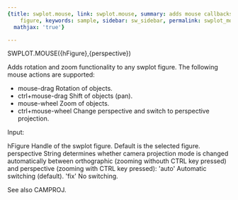 ```yaml
---
{title: swplot.mouse, link: swplot.mouse, summary: adds mouse callbacks to swplot
    figure, keywords: sample, sidebar: sw_sidebar, permalink: swplot_mouse.html, folder: swplot,
  mathjax: 'true'}

---
```

 
SWPLOT.MOUSE({hFigure},{perspective})
 
Adds rotation and zoom functionality to any swplot figure. The following
mouse actions are supported:
  - mouse-drag        Rotation of objects.
  - ctrl+mouse-drag   Shift of objects (pan).
  - mouse-wheel       Zoom of objects.
  - ctrl+mouse-wheel  Change perspective and switch to perspective
                      projection.
 
Input:
 
hFigure       Handle of the swplot figure. Default is the selected
              figure.
perspective   String determines whether camera projection mode is changed
              automatically between orthographic (zooming withouth CTRL 
              key pressed) and perspective (zooming with CTRL key
              pressed):
                  'auto'      Automatic switching (default).
                  'fix'       No switching.
 
See also CAMPROJ.
 


